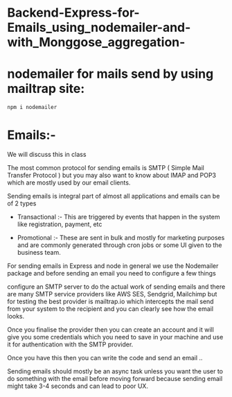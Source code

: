 # Backend-Express-for-Emails_using_nodemailer-and-with_Monggose_aggregation-

# nodemailer for mails send by using mailtrap site:
```js
npm i nodemailer
```
# Emails:-
We will discuss this in class

The most common protocol for sending emails is SMTP ( Simple Mail Transfer Protocol ) but you may also want to know about IMAP and POP3 which are mostly used by our email clients.

Sending emails is integral part of almost all applications and emails can be of 2 types

 - Transactional :- This are triggered by events that happen in the system like registration, payment, etc

 - Promotional :- These are sent in bulk and mostly for marketing purposes and are commonly generated through cron jobs or some UI given to the business team.

For sending emails in Express and node in general we use the Nodemailer package and before sending an email you need to configure a few things

configure an SMTP server to do the actual work of sending emails and there are many SMTP service providers like AWS SES, Sendgrid, Mailchimp but for testing the best provider is mailtrap.io which intercepts the mail send from your system to the recipient and you can clearly see how the email looks.

Once you finalise the provider then you can create an account and it will give you some credentials which you need to save in your machine and use it for authentication with the SMTP provider.

Once you have this then you can write the code and send an email ..

Sending emails should mostly be an async task unless you want the user to do something with the email before moving forward because sending email might take 3-4 seconds and can lead to poor UX.
